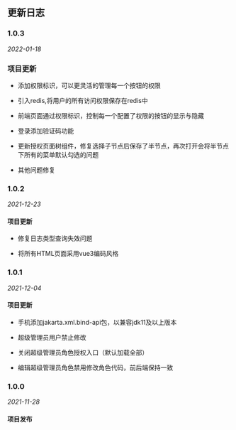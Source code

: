 ##  更新日志

### 1.0.3

*2022-01-18*

### 项目更新

-   添加权限标识，可以更灵活的管理每一个按钮的权限

-   引入redis,将用户的所有访问权限保存在redis中

-   前端页面通过权限标识，控制每一个配置了权限的按钮的显示与隐藏

-   登录添加验证码功能

-   更新授权页面树组件，修复选择子节点后保存了半节点，再次打开会将半节点下所有的菜单默认勾选的问题

-   其他问题修复

### 1.0.2

*2021-12-23*

####    项目更新

-   修复日志类型查询失效问题

-   将所有HTML页面采用vue3编码风格


### 1.0.1

*2021-12-04*

####    项目更新

-   手机添加jakarta.xml.bind-api包，以兼容jdk11及以上版本

-   超级管理员用户禁止修改

-   关闭超级管理员角色授权入口（默认加载全部）

-   编辑超级管理员角色禁用修改角色代码，前后端保持一致


### 1.0.0

*2021-11-28*

####    项目发布